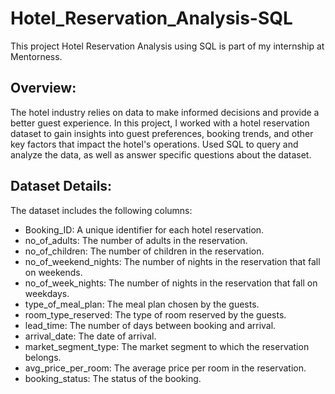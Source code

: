 # Hotel_Reservation_Analysis-SQL

This project Hotel Reservation Analysis using SQL is part of my internship at Mentorness.

## Overview:
The hotel industry relies on data to make informed decisions and provide a better guest experience. In this project, I worked with a hotel reservation dataset to gain insights into guest preferences, booking trends, and other key factors that impact the hotel's operations. Used SQL to query and analyze the data, as well as answer specific questions about the dataset.

## Dataset Details:
The dataset includes the following columns: 

- Booking_ID: A unique identifier for each hotel reservation. 
- no_of_adults: The number of adults in the reservation. 
- no_of_children: The number of children in the reservation. 
- no_of_weekend_nights: The number of nights in the reservation that fall on weekends. 
- no_of_week_nights: The number of nights in the reservation that fall on weekdays. 
- type_of_meal_plan: The meal plan chosen by the guests. 
- room_type_reserved: The type of room reserved by the guests. 
- lead_time: The number of days between booking and arrival. 
- arrival_date: The date of arrival. 
- market_segment_type: The market segment to which the reservation belongs. 
- avg_price_per_room: The average price per room in the reservation. 
- booking_status: The status of the booking. 

